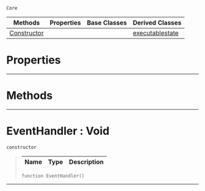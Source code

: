  `Core`

|Methods|Properties|Base Classes|Derived Classes|
|---|---|---|---|
|[ Constructor](https://github.com/ZilchEngine/ZilchDocs/blob/master/code_reference/nada_base_types/eventhandler.md#eventhandler-void)| | |[executablestate](https://github.com/ZilchEngine/ZilchDocs/blob/master/code_reference/nada_base_types/executablestate.md)|


 #  Properties


---  
 #  Methods


---  
 #  EventHandler : Void

 `constructor`

> 
> |Name|Type|Description|
> |---|---|---|
> ``` lang=cpp, name=Nada
> function EventHandler()
> ``` 


---  
 

 